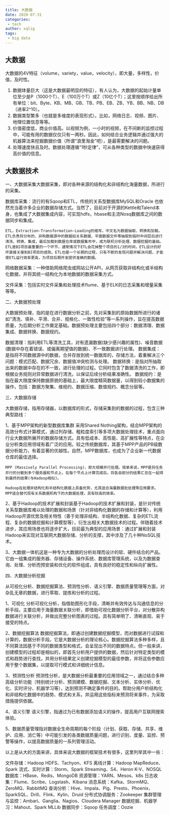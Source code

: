 ```yaml
---
title: 大数据
date: 2020-07-31
categories:
 - tech
author: xqlig
tags:
 - big data
---
```


## 大数据

大数据的4V特征（volume，variety，value，velocity），即大量，多样性，价值，及时性。

<!-- more -->

1. 数据体量巨大（这是大数据最明显的特征），有人认为，大数据的起始计量单位至少是P（1000个T）、E（100万个T）或Z（10亿个T）；这里按顺序给出所有单位：bit、Byte、KB、MB、GB、TB、PB、EB、ZB、YB、BB、NB、DB（进率2^10）。
2. 数据类型繁多（也就是多维度的表现形式）。比如，网络日志、视频、图片、地理位置信息等等。
3. 价值密度低，商业价值高。以视频为例，一小时的视频，在不间断的监控过程中，可能有用的数据仅仅只有一两秒。因此，如何结合业务逻辑并通过强大的机器算法来挖掘数据价值（所谓“浪里淘金”吧），是最需要解决的问题。
4. 处理速度快且及时。数据处理遵循“1秒定律”，可从各种类型的数据中快速获得高价值的信息。

## 大数据技术

一、大数据采集大数据采集，即对各种来源的结构化和非结构化海量数据，所进行的采集。

数据库采集：流行的有Sqoop和ETL，传统的关系型数据库MySQL和Oracle 也依然充当着许多企业的数据存储方式。当然了，目前对于开源的Kettle和Talend本身，也集成了大数据集成内容，可实现hdfs，hbase和主流Nosq数据库之间的数据同步和集成。

```
ETL，Extraction-Transformation-Loading的缩写，中文名为数据抽取、转换和加载。ETL负责将分布的、异构数据源中的数据如关系数据、平面数据文件等抽取到临时中间层后进行清洗、转换、集成，最后加载到数据仓库或数据集市中，成为联机分析处理、数据挖掘的基础。ETL是BI项目最重要的一个环节，通常情况下ETL会花掉整个项目的1/3的时间，ETL设计的好坏直接关接到BI项目的成败。ETL也是一个长期的过程，只有不断的发现问题并解决问题，才能使ETL运行效率更高，为项目后期开发提供准确的数据。
```

网络数据采集：一种借助网络爬虫或网站公开API，从网页获取非结构化或半结构化数据，并将其统一结构化为本地数据的数据采集方式。

文件采集：包括实时文件采集和处理技术flume、基于ELK的日志采集和增量采集等等。

二、大数据预处理

大数据预处理，指的是在进行数据分析之前，先对采集到的原始数据所进行的诸如“清洗、填补、平滑、合并、规格化、一致性检验”等一系列操作，旨在提高数据质量，为后期分析工作奠定基础。数据预处理主要包括四个部分：数据清理、数据集成、数据转换、数据规约。

数据清理：指利用ETL等清洗工具，对有遗漏数据(缺少感兴趣的属性)、噪音数据(数据中存在着错误、或偏离期望值的数据)、不一致数据进行处理。
数据集成：是指将不同数据源中的数据，合并存放到统一数据库的，存储方法，着重解决三个问题：模式匹配、数据冗余、数据值冲突检测与处理。
数据转换：是指对所抽取出来的数据中存在的不一致，进行处理的过程。它同时包含了数据清洗的工作，即根据业务规则对异常数据进行清洗，以保证后续分析结果准确性。
数据规约：是指在最大限度保持数据原貌的基础上，最大限度精简数据量，以得到较小数据集的操作，包括：数据方聚集、维规约、数据压缩、数值规约、概念分层等。

三、大数据存储

大数据存储，指用存储器，以数据库的形式，存储采集到的数据的过程，包含三种典型路线：

1、基于MPP架构的新型数据库集群
采用Shared Nothing架构，结合MPP架构的高效分布式计算模式，通过列存储、粗粒度索引等多项大数据处理技术，重点面向行业大数据所展开的数据存储方式。具有低成本、高性能、高扩展性等特点，在企业分析类应用领域有着广泛的应用。较之传统数据库，其基于MPP产品的PB级数据分析能力，有着显著的优越性。自然，MPP数据库，也成为了企业新一代数据仓库的最佳选择。


```
MPP (Massively Parallel Processing)，即大规模并行处理。简单来说，MPP是将任务并行的分散到多个服务器和节点上，在每个节点上计算完成后，将各自部分的结果汇总在一起得到最终的结果(与Hadoop相似)。

Hadoop在处理非结构化和半结构化数据上具备优势，尤其适合海量数据批处理等应用要求。
MPP适合替代现有关系数据机构下的大数据处理，具有较高的效率。
```

2、基于Hadoop的技术扩展和封装基于Hadoop的技术扩展和封装，是针对传统关系型数据库难以处理的数据和场景（针对非结构化数据的存储和计算等），利用Hadoop开源优势及相关特性（善于处理非结构、半结构化数据、复杂的ETL流程、复杂的数据挖掘和计算模型等），衍生出相关大数据技术的过程。伴随着技术进步，其应用场景也将逐步扩大，目前最为典型的应用场景：通过扩展和封装 Hadoop来实现对互联网大数据存储、分析的支撑，其中涉及了几十种NoSQL技术。

3、大数据一体机这是一种专为大数据的分析处理而设计的软、硬件结合的产品。它由一组集成的服务器、存储设备、操作系统、数据库管理系统，以及为数据查询、处理、分析而预安装和优化的软件组成，具有良好的稳定性和纵向扩展性。

四、大数据分析挖掘

从可视化分析、数据挖掘算法、预测性分析、语义引擎、数据质量管理等方面，对杂乱无章的数据，进行萃取、提炼和分析的过程。

1、可视化
分析可视化分析，指借助图形化手段，清晰并有效传达与沟通信息的分析手段。主要应用于海量数据关联分析，即借助可视化数据分析平台，对分散异构数据进行关联分析，并做出完整分析图表的过程。具有简单明了、清晰直观、易于接受的特点。

2、数据挖掘算法
数据挖掘算法，即通过创建数据挖掘模型，而对数据进行试探和计算的，数据分析手段。它是大数据分析的理论核心。数据挖掘算法多种多样，且不同算法因基于不同的数据类型和格式，会呈现出不同的数据特点。但一般来讲，创建模型的过程却是相似的，即首先分析用户提供的数据，然后针对特定类型的模式和趋势进行查找，并用分析结果定义创建挖掘模型的最佳参数，并将这些参数应用于整个数据集，以提取可行模式和详细统计信息。

3、预测性分析
预测性分析，是大数据分析最重要的应用领域之一，通过结合多种高级分析功能（特别统计分析、预测建模、数据挖掘、文本分析、实体分析、优化、实时评分、机器学习等），达到预测不确定事件的目的。帮助分用户析结构化和非结构化数据中的趋势、模式和关系，并运用这些指标来预测将来事件，为采取措施提供依据。

4、语义引擎
语义引擎，指通过为已有数据添加语义的操作，提高用户互联网搜索体验。

5、数据质量管理指对数据全生命周期的每个阶段（计划、获取、存储、共享、维护、应用、消亡等）中可能引发的各类数据质量问题，进行识别、度量、监控、预警等操作，以提高数据质量的一系列管理活动。

以上是从大的方面来讲，具体来说大数据的框架技术有很多，这里列举其中一些：

文件存储：Hadoop HDFS、Tachyon、KFS
离线计算：Hadoop MapReduce、Spark
流式、实时计算：Storm、Spark Streaming、S4、Heron
K-V、NOSQL数据库：HBase、Redis、MongoDB
资源管理：YARN、Mesos、k8s
日志收集：Flume、Scribe、Logstash、Kibana
消息系统：Kafka、StormMQ、ZeroMQ、RabbitMQ
查询分析：Hive、Impala、Pig、Presto、Phoenix、SparkSQL、Drill、Flink、Kylin、Druid
分布式协调服务：Zookeeper
集群管理与监控：Ambari、Ganglia、Nagios、Cloudera Manager
数据挖掘、机器学习：Mahout、Spark MLLib
数据同步：Sqoop
任务调度：Oozie